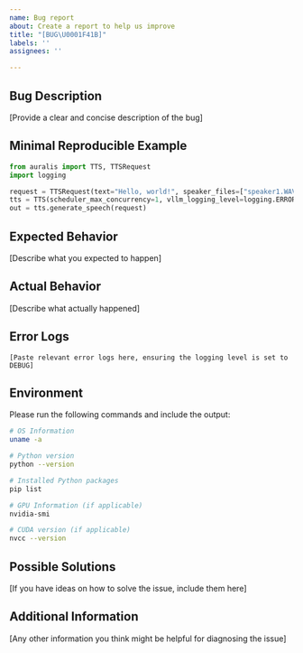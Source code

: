 ```yaml
---
name: Bug report
about: Create a report to help us improve
title: "[BUG\U0001F41B]"
labels: ''
assignees: ''

---
```


## Bug Description
[Provide a clear and concise description of the bug]

## Minimal Reproducible Example

```python
from auralis import TTS, TTSRequest
import logging

request = TTSRequest(text="Hello, world!", speaker_files=["speaker1.WAV"])
tts = TTS(scheduler_max_concurrency=1, vllm_logging_level=logging.ERROR).from_pretrained("AstraMindAI/xttsv2", gpt_model="AstraMindAI/xtts2-gpt")
out = tts.generate_speech(request)
```


## Expected Behavior
[Describe what you expected to happen]

## Actual Behavior
[Describe what actually happened]

## Error Logs
```
[Paste relevant error logs here, ensuring the logging level is set to DEBUG]
```

## Environment
Please run the following commands and include the output:

```bash
# OS Information
uname -a

# Python version
python --version

# Installed Python packages
pip list

# GPU Information (if applicable)
nvidia-smi

# CUDA version (if applicable)
nvcc --version
```

## Possible Solutions
[If you have ideas on how to solve the issue, include them here]

## Additional Information
[Any other information you think might be helpful for diagnosing the issue]
